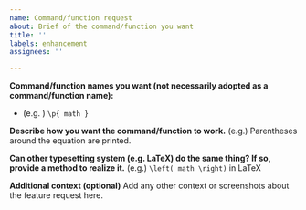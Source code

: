 ```yaml
---
name: Command/function request
about: Brief of the command/function you want
title: ''
labels: enhancement
assignees: ''

---
```


**Command/function names you want (not necessarily adopted as a command/function name):**
* (e.g. ) `\p{ math }`

**Describe how you want the command/function to work.**
(e.g.) Parentheses around the equation are printed.

**Can other typesetting system (e.g. LaTeX) do the same thing? If so, provide a method to realize it.**
(e.g.) `\left( math \right)` in LaTeX

**Additional context (optional)**
Add any other context or screenshots about the feature request here.
